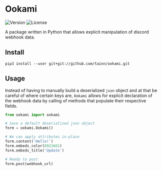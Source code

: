 # Ookami
![Version](https://img.shields.io/badge/version-v1.1-blue)
![License](https://img.shields.io/badge/license-GPLv3-orange)

A package written in Python that allows explicit manipulation of discord webhook data.

## Install
`pip3 install --user git+git://github.com/tainn/ookami.git`

## Usage
Instead of having to manually build a deserialized `json` object and at that be careful of where certain keys are, `Ookami` allows for explicit declaration of the webhook data by calling of methods that populate their respective fields.

```py
from ookami import ookami

# Save a default deserialized json object
form = ookami.Ookami()

# We can apply attributes in-place
form.content('Hello!')
form.embeds_color(6921661)
form.embeds_title('Update')

# Ready to post
form.post(webhook_url)
```
